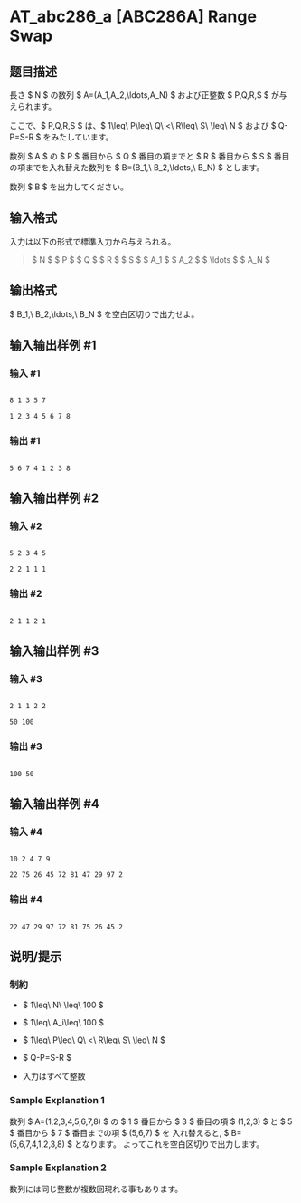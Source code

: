 # AT_abc286_a [ABC286A] Range Swap

## 题目描述

[problemUrl]: https://atcoder.jp/contests/abc286/tasks/abc286_a

長さ $ N $ の数列 $ A=(A_1,A_2,\ldots,A_N) $ および正整数 $ P,Q,R,S $ が与えられます。  
ここで、$ P,Q,R,S $ は、$ 1\leq\ P\leq\ Q\ <\ R\leq\ S\ \leq\ N $ および $ Q-P=S-R $ をみたしています。

数列 $ A $ の $ P $ 番目から $ Q $ 番目の項までと $ R $ 番目から $ S $ 番目の項までを入れ替えた数列を $ B=(B_1,\ B_2,\ldots,\ B_N) $ とします。  
数列 $ B $ を出力してください。

## 输入格式

入力は以下の形式で標準入力から与えられる。

> $ N $ $ P $ $ Q $ $ R $ $ S $ $ A_1 $ $ A_2 $ $ \ldots $ $ A_N $

## 输出格式

$ B_1,\ B_2,\ldots,\ B_N $ を空白区切りで出力せよ。

## 输入输出样例 #1

### 输入 #1

```
8 1 3 5 7
1 2 3 4 5 6 7 8
```

### 输出 #1

```
5 6 7 4 1 2 3 8
```

## 输入输出样例 #2

### 输入 #2

```
5 2 3 4 5
2 2 1 1 1
```

### 输出 #2

```
2 1 1 2 1
```

## 输入输出样例 #3

### 输入 #3

```
2 1 1 2 2
50 100
```

### 输出 #3

```
100 50
```

## 输入输出样例 #4

### 输入 #4

```
10 2 4 7 9
22 75 26 45 72 81 47 29 97 2
```

### 输出 #4

```
22 47 29 97 72 81 75 26 45 2
```

## 说明/提示

### 制約

- $ 1\leq\ N\ \leq\ 100 $
- $ 1\leq\ A_i\leq\ 100 $
- $ 1\leq\ P\leq\ Q\ <\ R\leq\ S\ \leq\ N $
- $ Q-P=S-R $
- 入力はすべて整数

### Sample Explanation 1

数列 $ A=(1,2,3,4,5,6,7,8) $ の $ 1 $ 番目から $ 3 $ 番目の項 $ (1,2,3) $ と $ 5 $ 番目から $ 7 $ 番目までの項 $ (5,6,7) $ を 入れ替えると, $ B=(5,6,7,4,1,2,3,8) $ となります。 よってこれを空白区切りで出力します。

### Sample Explanation 2

数列には同じ整数が複数回現れる事もあります。